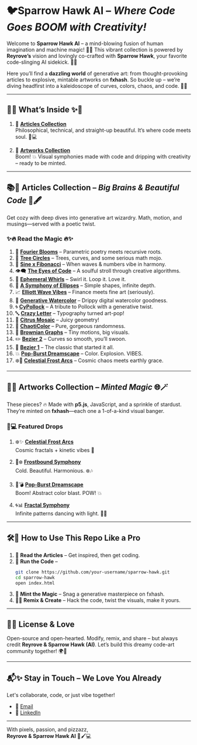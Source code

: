 # 🐦**Sparrow Hawk AI** – *Where Code Goes BOOM with Creativity!* 

Welcome to **Sparrow Hawk AI** – a mind-blowing fusion of human imagination and machine magic! 🧠🤖 This vibrant collection is powered by **Reyrove’s** vision and lovingly co-crafted with **Sparrow Hawk**, your favorite code-slinging AI sidekick. 💅✨

Here you’ll find a **dazzling world** of generative art: from thought-provoking articles to explosive, mintable artworks on **fxhash**. So buckle up – we’re diving headfirst into a kaleidoscope of curves, colors, chaos, and code. 🎢🎇

---

## 🌟✨ **What’s Inside** ✨🌟

1. 📖 **[Articles Collection](https://www.fxhash.xyz/u/reyrove/articles)**  
   Philosophical, technical, and straight-up beautiful. It’s where code meets soul. 💭💻

2. 🎨 **[Artworks Collection](https://www.fxhash.xyz/u/reyrove)**  
   Boom! 💥 Visual symphonies made with code and dripping with creativity – ready to be minted.

---

## 📚💫 **Articles Collection** – *Big Brains & Beautiful Code* 🧬🖋️

Get cozy with deep dives into generative art wizardry. Math, motion, and musings—served with a poetic twist.

### ✨🔥 **Read the Magic** 🔥✨

1. 🌸 **[Fourier Blooms](https://www.fxhash.xyz/article/fourier-blooms-the-art-of-parametric-curves-and-recursive-trees)** – Parametric poetry meets recursive roots.  
2. 🌳 **[Tree Circles](https://www.fxhash.xyz/article/tree-circles-and-parametric-magic-a-dance-of-branches-and-curves)** – Trees, curves, and some serious math mojo.  
3. 🎼 **[Sine x Fibonacci](https://www.fxhash.xyz/article/symphonies-of-sine-and-fibonacci-a-visual-code-journey)** – When waves & numbers vibe in harmony.  
4. 👁️‍🗨️ **[The Eyes of Code](https://www.fxhash.xyz/article/the-eyes-of-code-a-generative-journey)** – A soulful stroll through creative algorithms.  
5. 💫 **[Ephemeral Whirls](https://www.fxhash.xyz/article/ephemeral-whirls-generative-art-through-loops-and-motion)** – Swirl it. Loop it. Love it.  
6. 🥁 **[A Symphony of Ellipses](https://www.fxhash.xyz/article/a-symphony-of-ellipses)** – Simple shapes, infinite depth.  
7. 📈 **[Elliott Wave Vibes](https://www.fxhash.xyz/article/elliott-wave-visualization-in-generative-art)** – Finance meets fine art (seriously).  
8. 🎨 **[Generative Watercolor](https://www.fxhash.xyz/article/the-beauty-of-generative-watercolor-art%3A-a-blend-of-code-and-color)** – Drippy digital watercolor goodness.  
9. 🌀 **[CyPollock](https://www.fxhash.xyz/article/crafting-digital-masterpieces-with-cypollock%3A-a-dance-of-code-and-colors)** – A tribute to Pollock with a generative twist.  
10. 🔤 **[Crazy Letter](https://www.fxhash.xyz/article/crazy-letter)** – Typography turned art-pop!  
11. 🍊 **[Citrus Mosaic](https://www.fxhash.xyz/article/citrus-mosaic)** – Juicy geometry!  
12. 🎲 **[ChaotiColor](https://www.fxhash.xyz/article/chaoticolor)** – Pure, gorgeous randomness.  
13. 🧬 **[Brownian Graphs](https://www.fxhash.xyz/article/brownian-graphs-with-dynamic-points)** – Tiny motions, big visuals.  
14. ✏️ **[Bezier 2](https://www.fxhash.xyz/article/bezier-2%3Adynamic-bezier-curves)** – Curves so smooth, you’ll swoon.  
15. 📐 **[Bezier 1](https://www.fxhash.xyz/article/bezier-1)** – The classic that started it all.  
16. 💥 **[Pop-Burst Dreamscape](https://www.fxhash.xyz/article/pop-burst-dreamscape)** – Color. Explosion. VIBES.  
17. ❄️🌌 **[Celestial Frost Arcs](https://www.fxhash.xyz/article/celestial-frost-arcs%3A-a-dance-of-cosmic-energy)** – Cosmic chaos meets earthly grace.

---

## 🎨💎 **Artworks Collection** – *Minted Magic* 🌐🪄

These pieces? 🔥 Made with **p5.js**, JavaScript, and a sprinkle of stardust. They’re minted on **fxhash**—each one a 1-of-a-kind visual banger.

### 🎉💻 **Featured Drops**

1. ❄️✨ [**Celestial Frost Arcs**](https://www.fxhash.xyz/generative/31119)  
   Cosmic fractals + kinetic vibes 💫

2. 🎼❄️ [**Frostbound Symphony**](https://www.fxhash.xyz/generative/31215)  
   Cold. Beautiful. Harmonious. ❄️🎶

3. 🎨💣 [**Pop-Burst Dreamscape**](https://www.fxhash.xyz/generative/31209)  
   Boom! Abstract color blast. POW! 💥

4. 🌀📊 [**Fractal Symphony**](https://www.fxhash.xyz/generative/slug/fractal-symphony)  
   Infinite patterns dancing with light. 🔁🌈

---

## 🛠️💃 **How to Use This Repo Like a Pro**

1. 👀 **Read the Articles** – Get inspired, then get coding.  
2. 🧪 **Run the Code** –  
   ```bash
   git clone https://github.com/your-username/sparrow-hawk.git
   cd sparrow-hawk
   open index.html
   ```
3. 💎 **Mint the Magic** – Snag a generative masterpiece on fxhash.  
4. 🧙‍♀️ **Remix & Create** – Hack the code, twist the visuals, make it yours.

---

## 🧾💖 **License & Love**

Open-source and open-hearted. Modify, remix, and share – but always credit **Reyrove & Sparrow Hawk (AI)**. Let’s build this dreamy code-art community together! 🌍💫

---

## 📬✨ **Stay in Touch – We Love You Already**

Let's collaborate, code, or just vibe together!  
- 📧 [Email](mailto:reyhanehdaneshdoost@gmail.com)  
- 💼 [LinkedIn](https://www.linkedin.com/in/reyhaneh-daneshdoost-730481160/)

---

With pixels, passion, and pizzazz,  
**Reyrove & Sparrow Hawk AI** 💙🖌️💻
